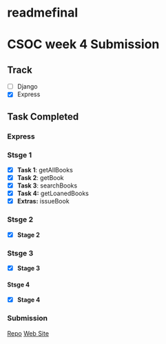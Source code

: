 # readmefinal
# CSOC week 4 Submission

## Track

- [ ] Django
- [x] Express

## Task Completed

### Express  

### Stsge 1

- [x] **Task 1**: getAllBooks
- [x] **Task 2**: getBook
- [x] **Task 3**: searchBooks
- [x] **Task 4:** getLoanedBooks
- [x] **Extras:** issueBook

### Stsge 2
- [x] **Stage 2**

### Stsge 3
- [x] **Stage 3**

#### Stsge 4
- [x] **Stage 4**


### Submission

<!-- Add in your repo and apk link or web site link as per track -->
[Repo](https://github.com/MohitSharma-21/csoc-2021-task4-express)
[Web Site](https://mohitsharma-21.github.io/tic-tac-toe/)
